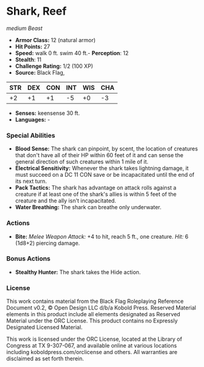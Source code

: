 # Shark, Reef

*medium* *Beast*

- **Armor Class:** 12 (natural armor)
- **Hit Points:** 27 
- **Speed:** walk 0 ft. swim 40 ft.- **Perception**: 12
- **Stealth**: 11
- **Challenge Rating:** 1/2 (100 XP)
- **Source:** Black Flag,

| STR | DEX | CON | INT | WIS | CHA |
| --- | --- | --- | --- | --- | --- |
| +2 | +1 | +1 | -5 | +0 | -3 |

- **Senses:** keensense 30 ft.
- **Languages:** -

### Special Abilities

- **Blood Sense:** The shark can pinpoint, by scent, the location of creatures that don't have all of their HP within 60 feet of it and can sense the general direction of such creatures within 1 mile of it.
- **Electrical Sensitivity:** Whenever the shark takes lightning damage, it must succeed on a DC 11 CON save or be incapacitated until the end of its next turn.
- **Pack Tactics:** The shark has advantage on attack rolls against a creature if at least one of the shark's allies is within 5 feet of the creature and the ally isn't incapacitated.
- **Water Breathing:** The shark can breathe only underwater.

### Actions

- **Bite:** _Melee Weapon Attack:_ +4 to hit, reach 5 ft., one creature. _Hit:_ 6 (1d8+2) piercing damage.

### Bonus Actions

- **Stealthy Hunter:** The shark takes the Hide action.


### License

This work contains material from the Black Flag Roleplaying Reference Document v0.2, © Open Design LLC d/b/a Kobold Press. Reserved Material elements in this product include all elements designated as Reserved Material under the ORC License. This product contains no Expressly Designated Licensed Material.

This work is licensed under the ORC License, located at the Library of Congress at TX 9-307-067, and available online at various locations including koboldpress.com/orclicense and others. All warranties are disclaimed as set forth therein.
